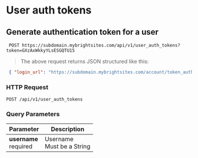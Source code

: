 #  User auth tokens 

## Generate authentication token for a user

```shell
 POST https://subdomain.mybrightsites.com/api/v1/user_auth_tokens?token=GXzAxWkkyYLsESGQTU15 
```

> The above request returns JSON structured like this:

```json
 { "login_url": "https://subdomain.mybrightsites.com/account/token_auth?token=62BMxzbhY9GFpETFwzeu" } 
```

### HTTP Request

`POST /api/v1/user_auth_tokens`

### Query Parameters

Parameter | Description
--------- | -----------
<div><strong>username </strong></div><div> required </div> | <div>Username</div><div> Must be a String </div>



